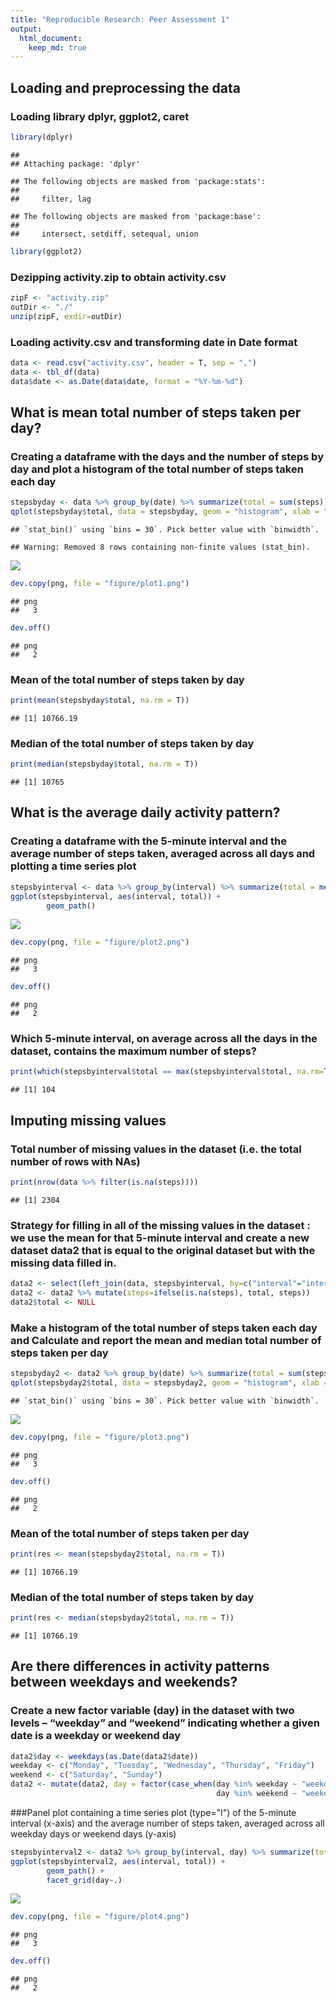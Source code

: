 ```yaml
---
title: "Reproducible Research: Peer Assessment 1"
output: 
  html_document:
    keep_md: true
---
```



## Loading and preprocessing the data

### Loading library dplyr, ggplot2, caret

```r
library(dplyr)
```

```
## 
## Attaching package: 'dplyr'
```

```
## The following objects are masked from 'package:stats':
## 
##     filter, lag
```

```
## The following objects are masked from 'package:base':
## 
##     intersect, setdiff, setequal, union
```

```r
library(ggplot2)
```

### Dezipping activity.zip to obtain activity.csv

```r
zipF <- "activity.zip"
outDir <- "./"
unzip(zipF, exdir=outDir)
```

### Loading activity.csv and transforming date in Date format

```r
data <- read.csv("activity.csv", header = T, sep = ",")
data <- tbl_df(data)
data$date <- as.Date(data$date, format = "%Y-%m-%d")
```

## What is mean total number of steps taken per day?
### Creating a dataframe with the days and the number of steps by day and plot a histogram of the total number of steps taken each day

```r
stepsbyday <- data %>% group_by(date) %>% summarize(total = sum(steps))
qplot(stepsbyday$total, data = stepsbyday, geom = "histogram", xlab = "Number of steps")
```

```
## `stat_bin()` using `bins = 30`. Pick better value with `binwidth`.
```

```
## Warning: Removed 8 rows containing non-finite values (stat_bin).
```

![](PA1_template_files/figure-html/unnamed-chunk-4-1.png)<!-- -->

```r
dev.copy(png, file = "figure/plot1.png")
```

```
## png 
##   3
```

```r
dev.off()
```

```
## png 
##   2
```

### Mean of the total number of steps taken by day 

```r
print(mean(stepsbyday$total, na.rm = T))
```

```
## [1] 10766.19
```

### Median of the total number of steps taken by day

```r
print(median(stepsbyday$total, na.rm = T))
```

```
## [1] 10765
```

## What is the average daily activity pattern?
### Creating a dataframe with the 5-minute interval and the average number of steps taken, averaged across all days and plotting a time series plot

```r
stepsbyinterval <- data %>% group_by(interval) %>% summarize(total = mean(steps, na.rm=T))
ggplot(stepsbyinterval, aes(interval, total)) + 
        geom_path()
```

![](PA1_template_files/figure-html/unnamed-chunk-7-1.png)<!-- -->

```r
dev.copy(png, file = "figure/plot2.png")
```

```
## png 
##   3
```

```r
dev.off()
```

```
## png 
##   2
```

### Which 5-minute interval, on average across all the days in the dataset, contains the maximum number of steps?

```r
print(which(stepsbyinterval$total == max(stepsbyinterval$total, na.rm=T))[[1]])
```

```
## [1] 104
```

## Imputing missing values
### Total number of missing values in the dataset (i.e. the total number of rows with NAs)

```r
print(nrow(data %>% filter(is.na(steps))))
```

```
## [1] 2304
```

### Strategy for filling in all of the missing values in the dataset : we use the mean for that 5-minute interval and create a new dataset data2 that is equal to the original dataset but with the missing data filled in.

```r
data2 <- select(left_join(data, stepsbyinterval, by=c("interval"="interval")), steps, date, interval, total)
data2 <- data2 %>% mutate(steps=ifelse(is.na(steps), total, steps)) 
data2$total <- NULL
```

### Make a histogram of the total number of steps taken each day and Calculate and report the mean and median total number of steps taken per day

```r
stepsbyday2 <- data2 %>% group_by(date) %>% summarize(total = sum(steps))
qplot(stepsbyday2$total, data = stepsbyday2, geom = "histogram", xlab = "Number of steps")
```

```
## `stat_bin()` using `bins = 30`. Pick better value with `binwidth`.
```

![](PA1_template_files/figure-html/unnamed-chunk-11-1.png)<!-- -->

```r
dev.copy(png, file = "figure/plot3.png")
```

```
## png 
##   3
```

```r
dev.off()
```

```
## png 
##   2
```

### Mean of the total number of steps taken per day

```r
print(res <- mean(stepsbyday2$total, na.rm = T))
```

```
## [1] 10766.19
```

### Median of the total number of steps taken by day

```r
print(res <- median(stepsbyday2$total, na.rm = T))
```

```
## [1] 10766.19
```
## Are there differences in activity patterns between weekdays and weekends?
### Create a new factor variable (day) in the dataset with two levels – “weekday” and “weekend” indicating whether a given date is a weekday or weekend day

```r
data2$day <- weekdays(as.Date(data2$date))
weekday <- c("Monday", "Tuesday", "Wednesday", "Thursday", "Friday")
weekend <- c("Saturday", "Sunday")
data2 <- mutate(data2, day = factor(case_when(day %in% weekday ~ "weekday",
                                              day %in% weekend ~ "weekend")))
```

###Panel plot containing a time series plot (type="l") of the 5-minute interval (x-axis) and the average number of steps taken, averaged across all weekday days or weekend days (y-axis)

```r
stepsbyinterval2 <- data2 %>% group_by(interval, day) %>% summarize(total = mean(steps, na.rm=T))
ggplot(stepsbyinterval2, aes(interval, total)) + 
        geom_path() + 
        facet_grid(day~.)
```

![](PA1_template_files/figure-html/unnamed-chunk-15-1.png)<!-- -->

```r
dev.copy(png, file = "figure/plot4.png")
```

```
## png 
##   3
```

```r
dev.off()
```

```
## png 
##   2
```
